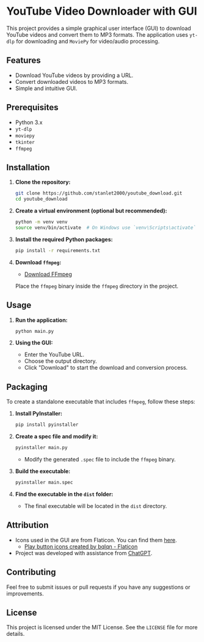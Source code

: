 # YouTube Video Downloader with GUI

This project provides a simple graphical user interface (GUI) to download YouTube videos and convert them to MP3 formats. The application uses `yt-dlp` for downloading and `MoviePy` for video/audio processing.

## Features

- Download YouTube videos by providing a URL.
- Convert downloaded videos to MP3 formats.
- Simple and intuitive GUI.

## Prerequisites

- Python 3.x
- `yt-dlp`
- `moviepy`
- `tkinter`
- `ffmpeg` 

## Installation

1. **Clone the repository:**

    ```bash
    git clone https://github.com/stanlet2000/youtube_download.git
    cd youtube_download
    ```

2. **Create a virtual environment (optional but recommended):**

    ```bash
    python -m venv venv
    source venv/bin/activate  # On Windows use `venv\Scripts\activate`
    ```

3. **Install the required Python packages:**

    ```bash
    pip install -r requirements.txt
    ```

4. **Download `ffmpeg`:**

    - [Download FFmpeg](https://ffmpeg.org/download.html)
  
    Place the `ffmpeg` binary inside the `ffmpeg` directory in the project.

## Usage

1. **Run the application:**

    ```bash
    python main.py
    ```

2. **Using the GUI:**

    - Enter the YouTube URL.
    - Choose the output directory.
    - Click "Download" to start the download and conversion process.

## Packaging

To create a standalone executable that includes `ffmpeg`, follow these steps:

1. **Install PyInstaller:**

    ```bash
    pip install pyinstaller
    ```

2. **Create a spec file and modify it:**

    ```bash
    pyinstaller main.py
    ```

    - Modify the generated `.spec` file to include the `ffmpeg` binary.

3. **Build the executable:**

    ```bash
    pyinstaller main.spec
    ```

4. **Find the executable in the `dist` folder:**

    - The final executable will be located in the `dist` directory.

## Attribution

- Icons used in the GUI are from Flaticon. You can find them [here](https://www.flaticon.com/free-icons/play-button).
  - <a href="https://www.flaticon.com/free-icons/play-button" title="play button icons">Play button icons created by bqlqn - Flaticon</a>
- Project was developed with assistance from [ChatGPT](https://chatgpt.com/share/40d65036-7110-4cfd-b84a-53071eaa5406).

## Contributing

Feel free to submit issues or pull requests if you have any suggestions or improvements.

## License

This project is licensed under the MIT License. See the `LICENSE` file for more details.
